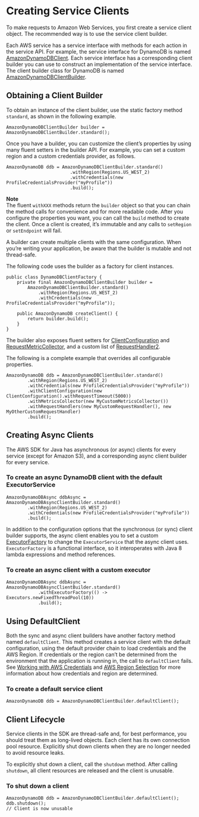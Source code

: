 # Creating Service Clients<a name="creating-clients"></a>

To make requests to Amazon Web Services, you first create a service client object\. The recommended way is to use the service client builder\.

Each AWS service has a service interface with methods for each action in the service API\. For example, the service interface for DynamoDB is named [AmazonDynamoDBClient](https://docs.aws.amazon.com/AWSJavaSDK/latest/javadoc/com/amazonaws/services/dynamodbv2/AmazonDynamoDBClient.html)\. Each service interface has a corresponding client builder you can use to construct an implementation of the service interface\. The client builder class for DynamoDB is named [AmazonDynamoDBClientBuilder](https://docs.aws.amazon.com/sdk-for-java/v1/reference/com/amazonaws/services/dynamodbv2/AmazonDynamoDBClientBuilder.html)\.

## Obtaining a Client Builder<a name="obtaining-a-client-builder"></a>

To obtain an instance of the client builder, use the static factory method `standard`, as shown in the following example\.

```
AmazonDynamoDBClientBuilder builder = AmazonDynamoDBClientBuilder.standard();
```

Once you have a builder, you can customize the client’s properties by using many fluent setters in the builder API\. For example, you can set a custom region and a custom credentials provider, as follows\.

```
AmazonDynamoDB ddb = AmazonDynamoDBClientBuilder.standard()
                        .withRegion(Regions.US_WEST_2)
                        .withCredentials(new ProfileCredentialsProvider("myProfile"))
                        .build();
```

**Note**  
The fluent `withXXX` methods return the `builder` object so that you can chain the method calls for convenience and for more readable code\. After you configure the properties you want, you can call the `build` method to create the client\. Once a client is created, it’s immutable and any calls to `setRegion` or `setEndpoint` will fail\.

A builder can create multiple clients with the same configuration\. When you’re writing your application, be aware that the builder is mutable and not thread\-safe\.

The following code uses the builder as a factory for client instances\.

```
public class DynamoDBClientFactory {
    private final AmazonDynamoDBClientBuilder builder =
        AmazonDynamoDBClientBuilder.standard()
            .withRegion(Regions.US_WEST_2)
            .withCredentials(new ProfileCredentialsProvider("myProfile"));

    public AmazonDynamoDB createClient() {
        return builder.build();
    }
}
```

The builder also exposes fluent setters for [ClientConfiguration](https://docs.aws.amazon.com/sdk-for-java/v1/reference/com/amazonaws/ClientConfiguration.html) and [RequestMetricCollector](https://docs.aws.amazon.com/sdk-for-java/v1/reference/com/amazonaws/metrics/RequestMetricCollector.html), and a custom list of [RequestHandler2](https://docs.aws.amazon.com/sdk-for-java/v1/reference/com/amazonaws/handlers/RequestHandler2.html)\.

The following is a complete example that overrides all configurable properties\.

```
AmazonDynamoDB ddb = AmazonDynamoDBClientBuilder.standard()
        .withRegion(Regions.US_WEST_2)
        .withCredentials(new ProfileCredentialsProvider("myProfile"))
        .withClientConfiguration(new ClientConfiguration().withRequestTimeout(5000))
        .withMetricsCollector(new MyCustomMetricsCollector())
        .withRequestHandlers(new MyCustomRequestHandler(), new MyOtherCustomRequestHandler)
        .build();
```

## Creating Async Clients<a name="creating-async-clients"></a>

The AWS SDK for Java has asynchronous \(or async\) clients for every service \(except for Amazon S3\), and a corresponding async client builder for every service\.

### To create an async DynamoDB client with the default ExecutorService<a name="w3aab9c13b9b5"></a>

```
AmazonDynamoDBAsync ddbAsync = AmazonDynamoDBAsyncClientBuilder.standard()
        .withRegion(Regions.US_WEST_2)
        .withCredentials(new ProfileCredentialsProvider("myProfile"))
        .build();
```

In addition to the configuration options that the synchronous \(or sync\) client builder supports, the async client enables you to set a custom [ExecutorFactory](https://docs.aws.amazon.com/sdk-for-java/v1/reference/com/amazonaws/client/builder/ExecutorFactory.html) to change the `ExecutorService` that the async client uses\. `ExecutorFactory` is a functional interface, so it interoperates with Java 8 lambda expressions and method references\.

### To create an async client with a custom executor<a name="w3aab9c13b9b9"></a>

```
AmazonDynamoDBAsync ddbAsync = AmazonDynamoDBAsyncClientBuilder.standard()
            .withExecutorFactory(() -> Executors.newFixedThreadPool(10))
            .build();
```

## Using DefaultClient<a name="using-defaultclient"></a>

Both the sync and async client builders have another factory method named `defaultClient`\. This method creates a service client with the default configuration, using the default provider chain to load credentials and the AWS Region\. If credentials or the region can’t be determined from the environment that the application is running in, the call to `defaultClient` fails\. See [Working with AWS Credentials](credentials.md) and [AWS Region Selection](java-dg-region-selection.md) for more information about how credentials and region are determined\.

### To create a default service client<a name="w3aab9c13c11b5"></a>

```
AmazonDynamoDB ddb = AmazonDynamoDBClientBuilder.defaultClient();
```

## Client Lifecycle<a name="client-lifecycle"></a>

Service clients in the SDK are thread\-safe and, for best performance, you should treat them as long\-lived objects\. Each client has its own connection pool resource\. Explicitly shut down clients when they are no longer needed to avoid resource leaks\.

To explicitly shut down a client, call the `shutdown` method\. After calling `shutdown`, all client resources are released and the client is unusable\.

### To shut down a client<a name="w3aab9c13c13b7"></a>

```
AmazonDynamoDB ddb = AmazonDynamoDBClientBuilder.defaultClient();
ddb.shutdown();
// Client is now unusable
```